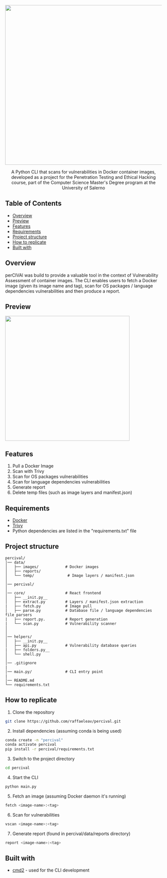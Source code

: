<p align="center">
  <img src="https://github.com/user-attachments/assets/ef0f428f-1e7f-43a6-b0c1-d6adfb9b590b" width="512" heigth="120">
</p>


<p align="center">
  A Python CLI that scans for vulnerabilities in Docker container images, developed as a project for the Penetration Testing and Ethical Hacking course, part of the Computer Science Master's Degree program at the University of Salerno
</p>


## Table of Contents
- [Overview](#Overview)
- [Preview](#Preview)
- [Features](#Features)
- [Requirements](#Requirements)
- [Project structure](#Project-structure)
- [How to replicate](#How-to-replicate)
- [Built with](#Built-with)


## Overview 
<p>
    perCIVAl was build to provide a valuable tool in the context of Vulnerability Assessment of container images. The CLI enables users to fetch a Docker image (given its image name and tag), scan for OS packages / language dependencies vulnerabilities and then produce a report.
</p>


## Preview
<p>
  <img src="" width="400" heigth="400">
</p>


## Features
1) Pull a Docker Image
2) Scan with Trivy
3) Scan for OS packages vulnerabilities
4) Scan for language dependencies vulnerabilities
5) Generate report
6) Delete temp files (such as image layers and manifest.json)


## Requirements 
- [Docker](https://www.docker.com)
- [Trivy](https://github.com/aquasecurity/trivy)
- Python dependencies are listed in the "requirements.txt" file

## Project structure
```
percival/
│── data/                  
│   ├── images/            # Docker images
│   ├── reports/		   
│   └── temp/       	    # Image layers / manifest.json
│
│── percival/              
│
│── core/                  # React frontend
│   ├── __init.py__        
│   ├── extract.py	       # Layers / manifest.json extraction
|   ├── fetch.py           # Image pull
│   ├── parse.py           # Database file / language dependencies file parsers
|   ├── report.py.         # Report generation
|   └── scan.py            # Vulnerability scanner
│  
│ 
│── helpers/               
│   ├── __init.py__     
│   ├── api.py             # Vulnerability database queries
|   ├── folders.py__     
│   └── shell.py	       
│
│── .gitignore
|
│── main.py/               # CLI entry point
|
│── README.md
└── requirements.txt
```          


## How to replicate
1) Clone the repository
```bash
git clone https://github.com/raffaeleav/percival.git
```
2) Install dependencies (assuming conda is being used)
```bash
conda create -n "percival"
conda activate percival
pip install -r percival/requirements.txt
```
3) Switch to the project directory
```bash
cd percival
```
4) Start the CLI
```bash
python main.py
```
5) Fetch an image (assuming Docker daemon it's running)
```bash
fetch <image-name>:<tag>
```
6) Scan for vulnerabilities
```bash
vscan <image-name>:<tag>
```
7) Generate report (found in percival/data/reports directory)
```bash
report <image-name>:<tag>
```

## Built with
- [cmd2](https://cmd2.readthedocs.io/en/latest/) - used for the CLI development
